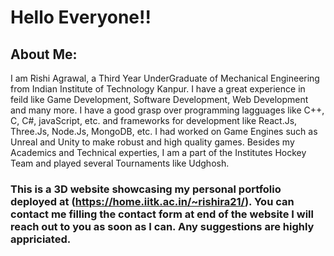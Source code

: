# Hello Everyone!!

## About Me:
I am Rishi Agrawal, a Third Year UnderGraduate of Mechanical Engineering from Indian Institute of Technology Kanpur. I have a great experience in feild like Game Development, Software Development, Web Development and many more. I have a good grasp over programming lagguages like C++, C, C#, javaScript, etc. and frameworks for development like React.Js, Three.Js, Node.Js, MongoDB, etc. I had worked on Game Engines such as Unreal and Unity to make robust and high quality games. Besides my Academics and Technical experties, I am a part of the Institutes Hockey Team and played several Tournaments like Udghosh.

### This is a 3D website showcasing my personal portfolio deployed at (https://home.iitk.ac.in/~rishira21/). You can contact me filling the contact form at end of the website I will reach out to you as soon as I can. Any suggestions are highly appriciated.